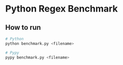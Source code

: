 # Python Regex Benchmark

## How to run

```sh
# Python
python benchmark.py <filename>

# Pypy
pypy benchmark.py <filename>
```

